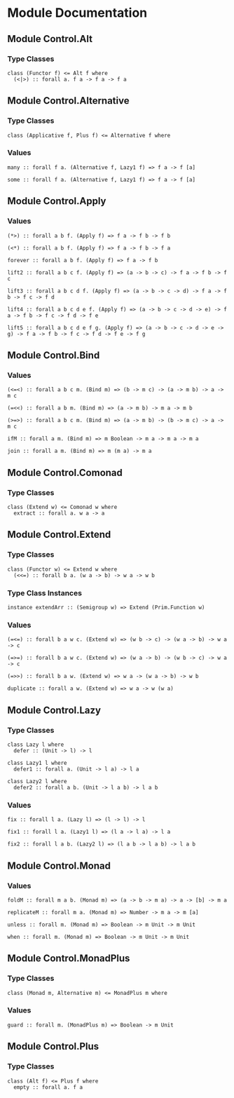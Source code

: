 # Module Documentation

## Module Control.Alt

### Type Classes

    class (Functor f) <= Alt f where
      (<|>) :: forall a. f a -> f a -> f a


## Module Control.Alternative

### Type Classes

    class (Applicative f, Plus f) <= Alternative f where


### Values

    many :: forall f a. (Alternative f, Lazy1 f) => f a -> f [a]

    some :: forall f a. (Alternative f, Lazy1 f) => f a -> f [a]


## Module Control.Apply

### Values

    (*>) :: forall a b f. (Apply f) => f a -> f b -> f b

    (<*) :: forall a b f. (Apply f) => f a -> f b -> f a

    forever :: forall a b f. (Apply f) => f a -> f b

    lift2 :: forall a b c f. (Apply f) => (a -> b -> c) -> f a -> f b -> f c

    lift3 :: forall a b c d f. (Apply f) => (a -> b -> c -> d) -> f a -> f b -> f c -> f d

    lift4 :: forall a b c d e f. (Apply f) => (a -> b -> c -> d -> e) -> f a -> f b -> f c -> f d -> f e

    lift5 :: forall a b c d e f g. (Apply f) => (a -> b -> c -> d -> e -> g) -> f a -> f b -> f c -> f d -> f e -> f g


## Module Control.Bind

### Values

    (<=<) :: forall a b c m. (Bind m) => (b -> m c) -> (a -> m b) -> a -> m c

    (=<<) :: forall a b m. (Bind m) => (a -> m b) -> m a -> m b

    (>=>) :: forall a b c m. (Bind m) => (a -> m b) -> (b -> m c) -> a -> m c

    ifM :: forall a m. (Bind m) => m Boolean -> m a -> m a -> m a

    join :: forall a m. (Bind m) => m (m a) -> m a


## Module Control.Comonad

### Type Classes

    class (Extend w) <= Comonad w where
      extract :: forall a. w a -> a


## Module Control.Extend

### Type Classes

    class (Functor w) <= Extend w where
      (<<=) :: forall b a. (w a -> b) -> w a -> w b


### Type Class Instances

    instance extendArr :: (Semigroup w) => Extend (Prim.Function w)


### Values

    (=<=) :: forall b a w c. (Extend w) => (w b -> c) -> (w a -> b) -> w a -> c

    (=>=) :: forall b a w c. (Extend w) => (w a -> b) -> (w b -> c) -> w a -> c

    (=>>) :: forall b a w. (Extend w) => w a -> (w a -> b) -> w b

    duplicate :: forall a w. (Extend w) => w a -> w (w a)


## Module Control.Lazy

### Type Classes

    class Lazy l where
      defer :: (Unit -> l) -> l

    class Lazy1 l where
      defer1 :: forall a. (Unit -> l a) -> l a

    class Lazy2 l where
      defer2 :: forall a b. (Unit -> l a b) -> l a b


### Values

    fix :: forall l a. (Lazy l) => (l -> l) -> l

    fix1 :: forall l a. (Lazy1 l) => (l a -> l a) -> l a

    fix2 :: forall l a b. (Lazy2 l) => (l a b -> l a b) -> l a b


## Module Control.Monad

### Values

    foldM :: forall m a b. (Monad m) => (a -> b -> m a) -> a -> [b] -> m a

    replicateM :: forall m a. (Monad m) => Number -> m a -> m [a]

    unless :: forall m. (Monad m) => Boolean -> m Unit -> m Unit

    when :: forall m. (Monad m) => Boolean -> m Unit -> m Unit


## Module Control.MonadPlus

### Type Classes

    class (Monad m, Alternative m) <= MonadPlus m where


### Values

    guard :: forall m. (MonadPlus m) => Boolean -> m Unit


## Module Control.Plus

### Type Classes

    class (Alt f) <= Plus f where
      empty :: forall a. f a